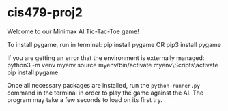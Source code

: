 # cis479-proj2
Welcome to our Minimax AI Tic-Tac-Toe game!

To install pygame, run in terminal:
  pip install pygame 
        OR
  pip3 install pygame 

If you are getting an error that the environment is externally managed:
  python3 -m venv myenv
  source myenv/bin/activate
  myenv\Scripts\activate
  pip install pygame

Once all necessary packages are installed, run the ```python runner.py``` command in the terminal in order to play the game against the AI. The program may take a few seconds to load on its first try.
